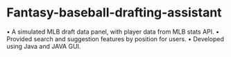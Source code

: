 # Fantasy-baseball-drafting-assistant

•	A simulated MLB draft data panel, with player data from MLB stats API.
•	Provided search and suggestion features by position for users.
•	Developed using Java and JAVA GUI.

